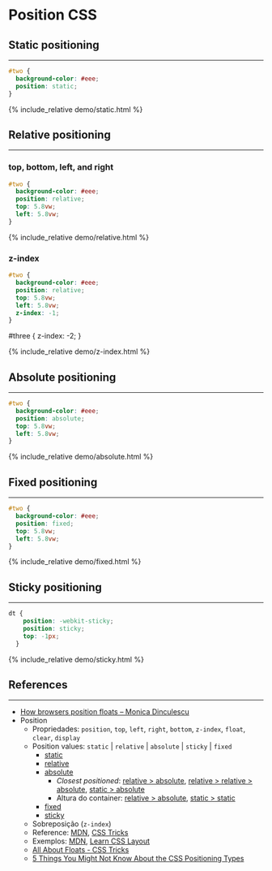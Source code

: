 # Position CSS

## Static positioning
---

```css
#two {
  background-color: #eee;
  position: static;
}
```

{% include_relative demo/static.html %}

## Relative positioning
---

### top, bottom, left, and right

```css
#two {
  background-color: #eee;
  position: relative;
  top: 5.8vw;
  left: 5.8vw;
}
```

{% include_relative demo/relative.html %}

### z-index

```css
#two {
  background-color: #eee;
  position: relative;
  top: 5.8vw;
  left: 5.8vw;
  z-index: -1;
}
```

#three {
  z-index: -2;
}

{% include_relative demo/z-index.html %}

## Absolute positioning
---

```css
#two {
  background-color: #eee;
  position: absolute;
  top: 5.8vw;
  left: 5.8vw;
}
```

{% include_relative demo/absolute.html %}

## Fixed positioning
---

```css
#two {
  background-color: #eee;
  position: fixed;
  top: 5.8vw;
  left: 5.8vw;
}
```

{% include_relative demo/fixed.html %}

## Sticky positioning
---

```css
dt {
    position: -webkit-sticky;
    position: sticky;
    top: -1px;
  }
```

{% include_relative demo/sticky.html %}

## References
---

- [How browsers position floats – Monica Dinculescu](https://meowni.ca/posts/float-layout/)
- Position
  - Propriedades: `position`, `top`, `left`, `right`, `bottom`, `z-index`, `float`, `clear`, `display`
  - Position values: `static` \| `relative` \| `absolute` \| `sticky` \| `fixed`
    - [static](../codes/css/layout/position/static.html)
    - [relative](../codes/css/layout/position/relative.html)
    - [absolute](../codes/css/layout/position/absolute.html)
      - *Closest positioned*: [relative > absolute](../codes/css/layout/position/rel-absolute.html), [relative > relative > absolute](../codes/css/layout/position/rel-rel-absolute.html), [static > absolute](../codes/css/layout/position/static-absolute.html)
      - Altura do container: [relative > absolute](../codes/css/layout/position/rel-absolute-parentHeigth.html), [static > static](../codes/css/layout/position/static-static-parentHeight.html)
    - [fixed](../codes/css/layout/position/fixed.html)
    - [sticky](../codes/css/layout/position/sticky.html)
  - Sobreposição (`z-index`)
  - Reference: [MDN](https://developer.mozilla.org/en-US/docs/Web/CSS/position), [CSS Tricks](https://css-tricks.com/almanac/properties/p/position/)
  - Exemplos: [MDN](https://developer.mozilla.org/en-US/docs/Web/CSS/position#Examples), [Learn CSS Layout](http://learnlayout.com/position.html)
  - [All About Floats - CSS Tricks](https://css-tricks.com/all-about-floats/)
  - [5 Things You Might Not Know About the CSS Positioning Types](https://scotch.io/bar-talk/5-things-you-might-not-know-about-the-css-positioning-types)
